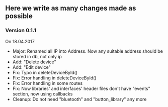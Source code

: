 ## Here we write as many changes made as possible

### Version 0.1.1 
On 18.04.2017
* Major: Renamed all IP into Address. Now any suitable address should be stored in db, not only ip
* Add: "Delete device"
* Add: "Edit device"
* Fix: Typo in deleteDeviceById()
* Fix: Error handling in deleteDeviceById()
* Fix: Error handling in some routes
* Fix: Now libraries' and interfaces' header files don't have "events" section, now using callbacks
* Cleanup: Do not need "bluetooth" and "button_library" any more
